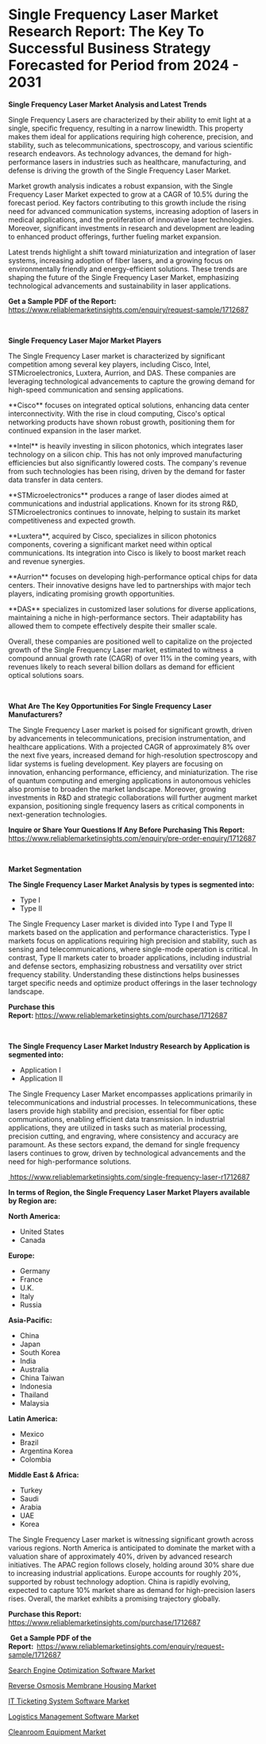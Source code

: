 <p><h1>Single Frequency Laser Market Research Report: The Key To Successful Business Strategy Forecasted for Period from 2024 - 2031</h1></p><p><strong>Single Frequency Laser Market Analysis and Latest Trends</strong></p>
<p><p>Single Frequency Lasers are characterized by their ability to emit light at a single, specific frequency, resulting in a narrow linewidth. This property makes them ideal for applications requiring high coherence, precision, and stability, such as telecommunications, spectroscopy, and various scientific research endeavors. As technology advances, the demand for high-performance lasers in industries such as healthcare, manufacturing, and defense is driving the growth of the Single Frequency Laser Market.</p><p>Market growth analysis indicates a robust expansion, with the Single Frequency Laser Market expected to grow at a CAGR of 10.5% during the forecast period. Key factors contributing to this growth include the rising need for advanced communication systems, increasing adoption of lasers in medical applications, and the proliferation of innovative laser technologies. Moreover, significant investments in research and development are leading to enhanced product offerings, further fueling market expansion.</p><p>Latest trends highlight a shift toward miniaturization and integration of laser systems, increasing adoption of fiber lasers, and a growing focus on environmentally friendly and energy-efficient solutions. These trends are shaping the future of the Single Frequency Laser Market, emphasizing technological advancements and sustainability in laser applications.</p></p>
<p><strong>Get a Sample PDF of the Report:&nbsp;</strong> <a href="https://www.reliablemarketinsights.com/enquiry/request-sample/1712687?utm_campaign=1620&utm_medium=2&utm_source=Github&utm_content=ia&utm_term=22102024&utm_id=single-frequency-laser">https://www.reliablemarketinsights.com/enquiry/request-sample/1712687</a></p>
<p>&nbsp;</p>
<p><strong>Single Frequency Laser Major Market Players</strong></p>
<p><p>The Single Frequency Laser market is characterized by significant competition among several key players, including Cisco, Intel, STMicroelectronics, Luxtera, Aurrion, and DAS. These companies are leveraging technological advancements to capture the growing demand for high-speed communication and sensing applications.</p><p>**Cisco** focuses on integrated optical solutions, enhancing data center interconnectivity. With the rise in cloud computing, Cisco's optical networking products have shown robust growth, positioning them for continued expansion in the laser market.</p><p>**Intel** is heavily investing in silicon photonics, which integrates laser technology on a silicon chip. This has not only improved manufacturing efficiencies but also significantly lowered costs. The company's revenue from such technologies has been rising, driven by the demand for faster data transfer in data centers.</p><p>**STMicroelectronics** produces a range of laser diodes aimed at communications and industrial applications. Known for its strong R&D, STMicroelectronics continues to innovate, helping to sustain its market competitiveness and expected growth.</p><p>**Luxtera**, acquired by Cisco, specializes in silicon photonics components, covering a significant market need within optical communications. Its integration into Cisco is likely to boost market reach and revenue synergies.</p><p>**Aurrion** focuses on developing high-performance optical chips for data centers. Their innovative designs have led to partnerships with major tech players, indicating promising growth opportunities.</p><p>**DAS** specializes in customized laser solutions for diverse applications, maintaining a niche in high-performance sectors. Their adaptability has allowed them to compete effectively despite their smaller scale.</p><p>Overall, these companies are positioned well to capitalize on the projected growth of the Single Frequency Laser market, estimated to witness a compound annual growth rate (CAGR) of over 11% in the coming years, with revenues likely to reach several billion dollars as demand for efficient optical solutions soars.</p></p>
<p>&nbsp;</p>
<p><strong>What Are The Key Opportunities For Single Frequency Laser Manufacturers?</strong></p>
<p><p>The Single Frequency Laser market is poised for significant growth, driven by advancements in telecommunications, precision instrumentation, and healthcare applications. With a projected CAGR of approximately 8% over the next five years, increased demand for high-resolution spectroscopy and lidar systems is fueling development. Key players are focusing on innovation, enhancing performance, efficiency, and miniaturization. The rise of quantum computing and emerging applications in autonomous vehicles also promise to broaden the market landscape. Moreover, growing investments in R&D and strategic collaborations will further augment market expansion, positioning single frequency lasers as critical components in next-generation technologies.</p></p>
<p><strong>Inquire or Share Your Questions If Any Before Purchasing This Report:</strong> <a href="https://www.reliablemarketinsights.com/enquiry/pre-order-enquiry/1712687?utm_campaign=1620&utm_medium=2&utm_source=Github&utm_content=ia&utm_term=22102024&utm_id=single-frequency-laser">https://www.reliablemarketinsights.com/enquiry/pre-order-enquiry/1712687</a></p>
<p>&nbsp;</p>
<p><strong>Market Segmentation</strong></p>
<p><strong>The Single Frequency Laser Market Analysis by types is segmented into:</strong></p>
<p><ul><li>Type I</li><li>Type II</li></ul></p>
<p><p>The Single Frequency Laser market is divided into Type I and Type II markets based on the application and performance characteristics. Type I markets focus on applications requiring high precision and stability, such as sensing and telecommunications, where single-mode operation is critical. In contrast, Type II markets cater to broader applications, including industrial and defense sectors, emphasizing robustness and versatility over strict frequency stability. Understanding these distinctions helps businesses target specific needs and optimize product offerings in the laser technology landscape.</p></p>
<p><strong>Purchase this Report:&nbsp;</strong><a href="https://www.reliablemarketinsights.com/purchase/1712687?utm_campaign=1620&utm_medium=2&utm_source=Github&utm_content=ia&utm_term=22102024&utm_id=single-frequency-laser">https://www.reliablemarketinsights.com/purchase/1712687</a></p>
<p>&nbsp;</p>
<p><strong>The Single Frequency Laser Market Industry Research by Application is segmented into:</strong></p>
<p><ul><li>Application I</li><li>Application II</li></ul></p>
<p><p>The Single Frequency Laser Market encompasses applications primarily in telecommunications and industrial processes. In telecommunications, these lasers provide high stability and precision, essential for fiber optic communications, enabling efficient data transmission. In industrial applications, they are utilized in tasks such as material processing, precision cutting, and engraving, where consistency and accuracy are paramount. As these sectors expand, the demand for single frequency lasers continues to grow, driven by technological advancements and the need for high-performance solutions.</p></p>
<p><a href="https://www.reliablemarketinsights.com/single-frequency-laser-r1712687?utm_campaign=1620&utm_medium=2&utm_source=Github&utm_content=ia&utm_term=22102024&utm_id=single-frequency-laser">&nbsp;https://www.reliablemarketinsights.com/single-frequency-laser-r1712687</a></p>
<p><strong>In terms of Region, the Single Frequency Laser Market Players available by Region are:</strong></p>
<p>
    <p> <strong> North America: </strong>
        <ul>
            <li>United States</li>
            <li>Canada</li>
        </ul>
        </p> 
    <p> <strong> Europe: </strong>
        <ul>
            <li>Germany</li>
            <li>France</li>
            <li>U.K.</li>
            <li>Italy</li>
            <li>Russia</li>
        </ul>
        </p> 
    <p> <strong> Asia-Pacific: </strong>
        <ul>
            <li>China</li>
            <li>Japan</li>
            <li>South Korea</li>
            <li>India</li>
            <li>Australia</li>
            <li>China Taiwan</li>
            <li>Indonesia</li>
            <li>Thailand</li>
            <li>Malaysia</li>
        </ul>
        </p> 
    <p> <strong> Latin America: </strong>
        <ul>
            <li>Mexico</li>
            <li>Brazil</li>
            <li>Argentina Korea</li>
            <li>Colombia</li>
        </ul>
        </p> 
    <p> <strong> Middle East & Africa: </strong>
        <ul>
            <li>Turkey</li>
            <li>Saudi</li>
            <li>Arabia</li>
            <li>UAE</li>
            <li>Korea</li>
        </ul>
    </p>
    </p>
<p><p>The Single Frequency Laser market is witnessing significant growth across various regions. North America is anticipated to dominate the market with a valuation share of approximately 40%, driven by advanced research initiatives. The APAC region follows closely, holding around 30% share due to increasing industrial applications. Europe accounts for roughly 20%, supported by robust technology adoption. China is rapidly evolving, expected to capture 10% market share as demand for high-precision lasers rises. Overall, the market exhibits a promising trajectory globally.</p></p>
<p><strong>Purchase this Report: </strong><a href="https://www.reliablemarketinsights.com/purchase/1712687?utm_campaign=1620&utm_medium=2&utm_source=Github&utm_content=ia&utm_term=22102024&utm_id=single-frequency-laser">https://www.reliablemarketinsights.com/purchase/1712687</a></p>
<p>&nbsp;<strong>Get a Sample PDF of the Report:&nbsp;&nbsp;</strong><a href="https://www.reliablemarketinsights.com/enquiry/request-sample/1712687?utm_campaign=1620&utm_medium=2&utm_source=Github&utm_content=ia&utm_term=22102024&utm_id=single-frequency-laser">https://www.reliablemarketinsights.com/enquiry/request-sample/1712687</a></p>
<p><strong></strong></p>
<p><p><a href="https://www.linkedin.com/pulse/unlocking-growth-potential-strategic-analysis-search-engine-optimization-q56nf?utm_campaign=1620&utm_medium=2&utm_source=Github&utm_content=ia&utm_term=22102024&utm_id=single-frequency-laser">Search Engine Optimization Software Market</a></p><p><a href="https://www.linkedin.com/pulse/comprehensive-reverse-osmosis-membrane-housing-market-report-cpi3f?utm_campaign=1620&utm_medium=2&utm_source=Github&utm_content=ia&utm_term=22102024&utm_id=single-frequency-laser">Reverse Osmosis Membrane Housing Market</a></p><p><a href="https://www.linkedin.com/pulse/opportunities-challenges-ticketing-system-software-market-kwruf?utm_campaign=1620&utm_medium=2&utm_source=Github&utm_content=ia&utm_term=22102024&utm_id=single-frequency-laser">IT Ticketing System Software Market</a></p><p><a href="https://www.linkedin.com/pulse/logistics-management-software-landscape-product-spectrum-market-autqf?utm_campaign=1620&utm_medium=2&utm_source=Github&utm_content=ia&utm_term=22102024&utm_id=single-frequency-laser">Logistics Management Software Market</a></p><p><a href="https://issuu.com/reportprime-2/docs/cleanroom-equipment-market-size-203_78315a26422993?utm_campaign=1620&utm_medium=2&utm_source=Github&utm_content=ia&utm_term=22102024&utm_id=single-frequency-laser">Cleanroom Equipment Market</a></p></p>